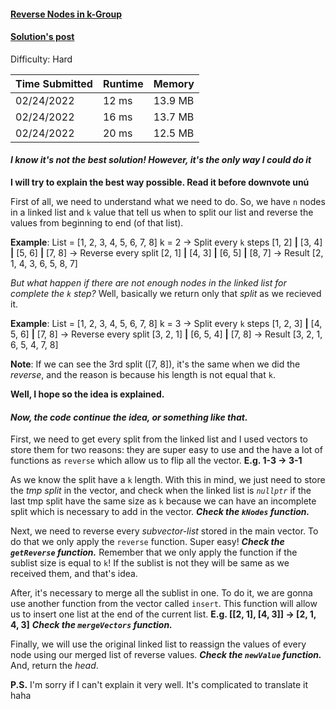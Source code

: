 #### [Reverse Nodes in k-Group](https://leetcode.com/problems/reverse-nodes-in-k-group/)

#### [Solution's post](https://leetcode.com/problems/reverse-nodes-in-k-group/discuss/1797999/c-best-way-i-could-do-it-explained-12-26ms)

Difficulty: Hard

| Time Submitted | Runtime | Memory  |
|----------------|---------|---------|
| 02/24/2022     | 12 ms   | 13.9 MB |
| 02/24/2022     | 16 ms   | 13.7 MB |
| 02/24/2022     | 20 ms   | 12.5 MB |

#### ***I know it's not the best solution! However, it's the only way I could do it***

**I will try to explain the best way possible. Read it before downvote unú**

First of all, we need to understand what we need to do. So, we have `n` nodes in a linked list and `k` value that tell us when to split our list and reverse the values from beginning to end (of that list). 

**Example**:
List = [1, 2, 3, 4, 5, 6, 7, 8]
k = 2
-> Split every `k` steps
[1, 2] **|** [3, 4] **|** [5, 6] **|** [7, 8]
-> Reverse every split
[2, 1] **|** [4, 3] **|** [6, 5] **|** [8, 7]
-> Result
[2, 1, 4, 3, 6, 5, 8, 7]

*But what happen if there are not enough nodes in the linked list for complete the `k` step?*
Well, basically we return only that *split* as we recieved it.

**Example**:
List = [1, 2, 3, 4, 5, 6, 7, 8]
k = 3
-> Split every `k` steps
[1, 2, 3] **|** [4, 5, 6] **|** [7, 8]
-> Reverse every split
[3, 2, 1] **|** [6, 5, 4] **|** [7, 8]
-> Result
[3, 2, 1, 6, 5, 4, 7, 8]

**Note**: If we can see the 3rd split ([7, 8]), it's the same when we did the *reverse*, and the reason is because his length is not equal that `k`. 

**Well, I hope so the idea is explained.**

#### ***Now, the code continue the idea, or something like that.***

First, we need to get every split from the linked list and I used vectors to store them for two reasons: they are super easy to use and the have a lot of functions as `reverse` which allow us to flip all the vector. **E.g. 1-3 -> 3-1** 

As we know the split have a `k` length. With this in mind, we just need to store the *tmp split* in the vector, and check when the linked list is *`nullptr`* if the last tmp split have the same size as `k` because we can have an incomplete split which is necessary to add in the vector. ***Check the `kNodes` function.***

Next, we need to reverse every *subvector-list* stored in the main vector. To do that we only apply the `reverse` function. Super easy! ***Check the `getReverse` function.*** Remember that we only apply the function if the sublist size is equal to `k`! If the sublist is not they will be same as we received them, and that's idea.

After, it's necessary to merge all the sublist in one. To do it, we are gonna use another function from the vector called `insert`. This function will allow us to insert one list at the end of the current list. **E.g. \[[2, 1], [4, 3]] -> [2, 1, 4, 3]** ***Check the `mergeVectors` function.***

Finally, we will use the original linked list to reassign the values of every node using our merged list of reverse values. ***Check the `newValue` function.*** And, return the *head*.

**P.S.** I'm sorry if I can't explain it very well. It's complicated to translate it haha